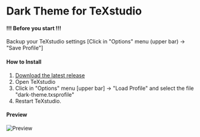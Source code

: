 # Dark Theme for TeXstudio

#### !!! Before you start !!! 
Backup your TeXstudio settings [Click in "Options" menu (upper bar) -> "Save Profile"]

#### How to Install

1. [Download the latest release](https://github.com/pmaroco/dark-texstudio/zipball/master)
2. Open TeXstudio
3. Click in "Options" menu [upper bar] -> "Load Profile" and select the file "dark-theme.txsprofile"
4. Restart TeXstudio.

#### Preview

![Preview](https://raw.github.com/pmaroco/dark-texstudio/master/img/preview.png)
